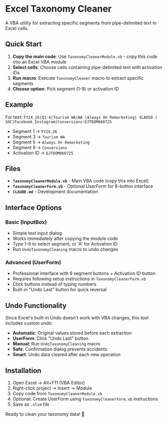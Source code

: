 # Excel Taxonomy Cleaner

A VBA utility for extracting specific segments from pipe-delimited text in Excel cells.

## Quick Start

1. **Copy the main code**: Use `TaxonomyCleanerModule.vb` - copy this code into an Excel VBA module
2. **Select cells**: Choose cells containing pipe-delimited text with activation IDs
3. **Run macro**: Execute `TaxonomyCleaner` macro to extract specific segments
4. **Choose option**: Pick segment (1-9) or activation ID

## Example

For text: `FY24_26|Q1-4|Tourism WA|WA |Always On Remarketing| 4LAOSO | SOC|Facebook_Instagram|Conversions:DJTDOM060725`

- Segment 1 → `FY24_26`
- Segment 3 → `Tourism WA` 
- Segment 5 → `Always On Remarketing`
- Segment 9 → `Conversions`
- Activation ID → `DJTDOM060725`

## Files

- **`TaxonomyCleanerModule.vb`** - Main VBA code (copy this into Excel)
- **`TaxonomyCleanerForm.vb`** - Optional UserForm for 8-button interface
- **`CLAUDE.md`** - Development documentation

## Interface Options

### Basic (InputBox)
- Simple text input dialog
- Works immediately after copying the module code
- Type 1-9 to select segment, or 'A' for Activation ID
- Run `UndoTaxonomyCleaning` macro to undo changes

### Advanced (UserForm) 
- Professional interface with 9 segment buttons + Activation ID button
- Requires following setup instructions in `TaxonomyCleanerForm.vb`
- Click buttons instead of typing numbers
- Built-in "Undo Last" button for quick reversal

## Undo Functionality

Since Excel's built-in Undo doesn't work with VBA changes, this tool includes custom undo:

- **Automatic**: Original values stored before each extraction
- **UserForm**: Click "Undo Last" button 
- **Manual**: Run `UndoTaxonomyCleaning` macro
- **Safe**: Confirmation dialog prevents accidents
- **Smart**: Undo data cleared after each new operation

## Installation

1. Open Excel → Alt+F11 (VBA Editor)
2. Right-click project → Insert → Module  
3. Copy code from `TaxonomyCleanerModule.vb`
4. Optional: Create UserForm using `TaxonomyCleanerForm.vb` instructions
5. Save as `.xlsm` file

Ready to clean your taxonomy data! 🚀